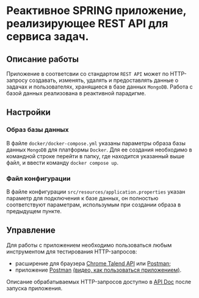 # Реактивное SPRING приложение, реализирующее REST API для сервиса задач.

## Описание работы
Приложение в соответсвии со стандартом `REST API` может по HTTP-запросу создавать, изменять, удалять и предоставлять
данные о задачах и пользователях, хранящиеся в базе данных `MongoDB`. Работа с базой данных реализована в реактивной
парадигме.

## Настройки

### Образ базы данных
В файле `docker/docker-compose.yml` указаны параметры образа базы данных `MongoDB` для платформы `Docker`.
Для ее создания необходимо в командной строке перейти в папку, где находится указанный выше файл, и ввести команду
`docker compose up`.

### Файл конфигурации
В файле конфигурации `src/resources/application.properties` указан параметр для подключения к базе данных, он
полностью соответствуют параметрам, использумым при создании образа в предыдущем пункте.

## Управление
Для работы с приложением необходимо пользоваться любым инструментом для тестирования HTTP-запросов:
* расширение для браузера [Chrome Talend API](https://chrome.google.com/webstore/detail/talend-api-tester-free-ed/aejoelaoggembcahagimdiliamlcdmfm)
  или [Postman](https://chrome.google.com/webstore/detail/postman/fhbjgbiflinjbdggehcddcbncdddomop?hl=ru);
* приложение [Postman](https://www.postman.com/downloads/) [(видео, как пользоваться приложением)](https://youtu.be/V1fRT3RVCRw).

Описание обрабатываемых HTTP-запросов доступно в [API Doc](http://localhost:8080/webjars/swagger-ui/index.html) после
запуска приложения.